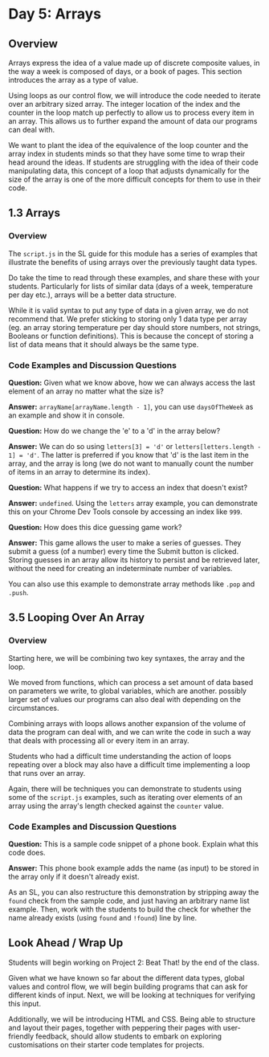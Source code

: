 # Day 5: Arrays

## Overview

Arrays express the idea of a value made up of discrete composite values, in the way a week is composed of days, or a book of pages. This section introduces the array as a type of value. 

Using loops as our control flow, we will introduce the code needed to iterate over an arbitrary sized array. The integer location of the index and the counter in the loop match up perfectly to allow us to process every item in an array. This allows us to further expand the amount of data our programs can deal with.

We want to plant the idea of the equivalence of the loop counter and the array index in students minds so that they have some time to wrap their head around the ideas. If students are struggling with the idea of their code manipulating data, this concept of a loop that adjusts dynamically for the size of the array is one of the more difficult concepts for them to use in their code.

## 1.3 Arrays

### Overview

The `script.js` in the SL guide for this module has a series of examples that illustrate the benefits of using arrays over the previously taught data types.

Do take the time to read through these examples, and share these with your students. Particularly for lists of similar data (days of a week, temperature per day etc.), arrays will be a better data structure.

While it is valid syntax to put any type of data in a given array, we do not recommend that. We prefer sticking to storing only 1 data type per array (eg. an array storing temperature per day should store numbers, not strings, Booleans or function definitions). This is because the concept of storing a list of data means that it should always be the same type.

### Code Examples and Discussion Questions

**Question:** Given what we know above, how we can always access the last element of an array no matter what the size is?

**Answer:** `arrayName[arrayName.length - 1]`, you can use `daysOfTheWeek` as an example and show it in console.

**Question:** How do we change the 'e' to a 'd' in the array below?

**Answer:** We can do so using `letters[3] = 'd'` or `letters[letters.length - 1] = 'd'`. The latter is preferred if you know that 'd' is the last item in the array, and the array is long (we do not want to manually count the number of items in an array to determine its index).

**Question:** What happens if we try to access an index that doesn't exist?

**Answer:** `undefined`. Using the `letters` array example, you can demonstrate this on your Chrome Dev Tools console by accessing an index like `999`.

**Question:** How does this dice guessing game work?

**Answer:** This game allows the user to make a series of guesses. They submit a guess (of a number) every time the Submit button is clicked. Storing guesses in an array allow its history to persist and be retrieved later, without the need for creating an indeterminate number of variables.

You can also use this example to demonstrate array methods like `.pop` and `.push`.

## 3.5 Looping Over An Array

### Overview

Starting here, we will be combining two key syntaxes, the array and the loop.

We moved from functions, which can process a set amount of data based on parameters we write, to global variables, which are another. possibly larger set of values our programs can also deal with depending on the circumstances.

Combining arrays with loops allows another expansion of the volume of data the program can deal with, and we can write the code in such a way that deals with processing all or every item in an array.

Students who had a difficult time understanding the action of loops repeating over a block may also have a difficult time implementing a loop that runs over an array.

Again, there will be techniques you can demonstrate to students using some of the `script.js` examples, such as iterating over elements of an array using the array's length checked against the `counter` value.

### Code Examples and Discussion Questions

**Question:** This is a sample code snippet of a phone book. Explain what this code does.

**Answer:** This phone book example adds the name (as input) to be stored in the array only if it doesn't already exist.

As an SL, you can also restructure this demonstration by stripping away the `found` check from the sample code, and just having an arbitrary name list example. Then, work with the students to build the check for whether the name already exists (using `found` and `!found`) line by line.

## Look Ahead / Wrap Up

Students will begin working on Project 2: Beat That! by the end of the class.

Given what we have known so far about the different data types, global values and control flow, we will begin building programs that can ask for different kinds of input. Next, we will be looking at techniques for verifying this input.

Additionally, we will be introducing HTML and CSS. Being able to structure and layout their pages, together with peppering their pages with user-friendly feedback, should allow students to embark on exploring customisations on their starter code templates for projects.
